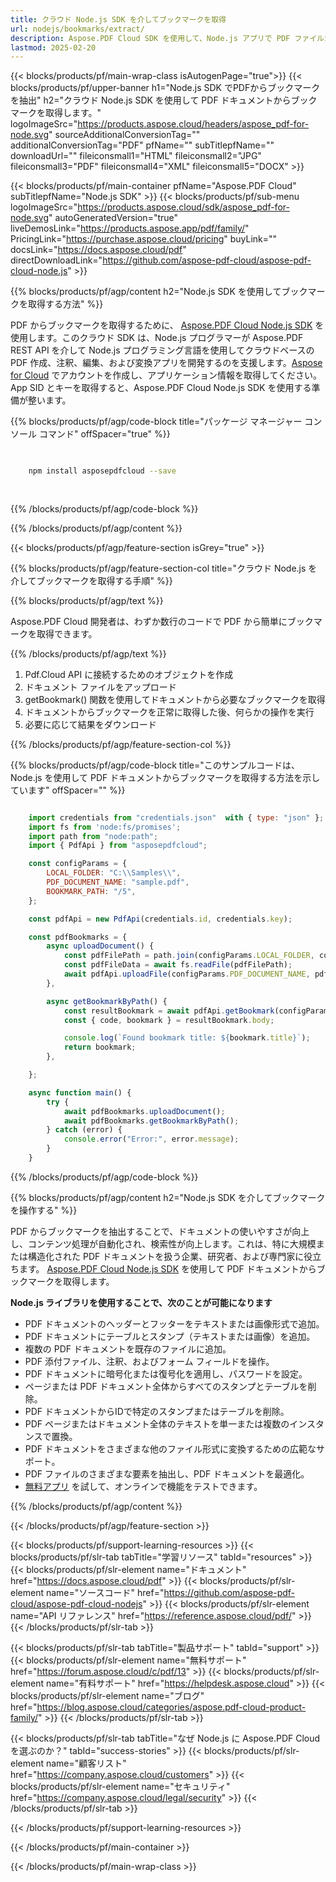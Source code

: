 ```yaml
---
title: クラウド Node.js SDK を介してブックマークを取得
url: nodejs/bookmarks/extract/
description: Aspose.PDF Cloud SDK を使用して、Node.js アプリで PDF ファイルからブックマークを取得します。
lastmod: 2025-02-20
---
```


{{< blocks/products/pf/main-wrap-class isAutogenPage="true">}}
{{< blocks/products/pf/upper-banner h1="Node.js SDK でPDFからブックマークを抽出" h2="クラウド Node.js SDK を使用して PDF ドキュメントからブックマークを取得します。" logoImageSrc="https://products.aspose.cloud/headers/aspose_pdf-for-node.svg" sourceAdditionalConversionTag="" additionalConversionTag="PDF" pfName="" subTitlepfName="" downloadUrl="" fileiconsmall1="HTML" fileiconsmall2="JPG" fileiconsmall3="PDF" fileiconsmall4="XML" fileiconsmall5="DOCX" >}}

{{< blocks/products/pf/main-container pfName="Aspose.PDF Cloud" subTitlepfName="Node.js SDK" >}}
{{< blocks/products/pf/sub-menu logoImageSrc="https://products.aspose.cloud/sdk/aspose_pdf-for-node.svg"
autoGeneratedVersion="true"
liveDemosLink="https://products.aspose.app/pdf/family/" PricingLink="https://purchase.aspose.cloud/pricing" buyLink="" docsLink="https://docs.aspose.cloud/pdf"  directDownloadLink="https://github.com/aspose-pdf-cloud/aspose-pdf-cloud-node.js" >}}

{{% blocks/products/pf/agp/content h2="Node.js SDK を使用してブックマークを取得する方法" %}}

PDF からブックマークを取得するために、
[Aspose.PDF Cloud Node.js SDK](https://products.aspose.cloud/pdf/nodejs/) を使用します。このクラウド SDK は、Node.js プログラマーが Aspose.PDF REST API を介して Node.js プログラミング言語を使用してクラウドベースの PDF 作成、注釈、編集、および変換アプリを開発するのを支援します。[Aspose for Cloud](https://dashboard.aspose.cloud/#/apps) でアカウントを作成し、アプリケーション情報を取得してください。App SID とキーを取得すると、Aspose.PDF Cloud Node.js SDK を使用する準備が整います。

{{% blocks/products/pf/agp/code-block title="パッケージ マネージャー コンソール コマンド" offSpacer="true" %}}

```bash

     
    npm install asposepdfcloud --save
     
     

```

{{% /blocks/products/pf/agp/code-block %}}

{{% /blocks/products/pf/agp/content %}}

{{< blocks/products/pf/agp/feature-section isGrey="true" >}}

{{% blocks/products/pf/agp/feature-section-col title="クラウド Node.js を介してブックマークを取得する手順" %}}

{{% blocks/products/pf/agp/text %}}

Aspose.PDF Cloud 開発者は、わずか数行のコードで PDF から簡単にブックマークを取得できます。

{{% /blocks/products/pf/agp/text %}}

1. Pdf.Cloud API に接続するためのオブジェクトを作成
1. ドキュメント ファイルをアップロード
1. getBookmark() 関数を使用してドキュメントから必要なブックマークを取得
1. ドキュメントからブックマークを正常に取得した後、何らかの操作を実行
1. 必要に応じて結果をダウンロード

{{% /blocks/products/pf/agp/feature-section-col %}}


{{% blocks/products/pf/agp/code-block title="このサンプルコードは、Node.js を使用して PDF ドキュメントからブックマークを取得する方法を示しています" offSpacer="" %}}

```js

    import credentials from "credentials.json"  with { type: "json" }; // json-file in this format: { "id": "*****", "key": "*******" }
    import fs from 'node:fs/promises';
    import path from "node:path";
    import { PdfApi } from "asposepdfcloud";

    const configParams = {
        LOCAL_FOLDER: "C:\\Samples\\",
        PDF_DOCUMENT_NAME: "sample.pdf",
        BOOKMARK_PATH: "/5",
    };

    const pdfApi = new PdfApi(credentials.id, credentials.key);

    const pdfBookmarks = {
        async uploadDocument() {
            const pdfFilePath = path.join(configParams.LOCAL_FOLDER, configParams.PDF_DOCUMENT_NAME);
            const pdfFileData = await fs.readFile(pdfFilePath);
            await pdfApi.uploadFile(configParams.PDF_DOCUMENT_NAME, pdfFileData);
        },

        async getBookmarkByPath() {
            const resultBookmark = await pdfApi.getBookmark(configParams.PDF_DOCUMENT_NAME, configParams.BOOKMARK_PATH);
            const { code, bookmark } = resultBookmark.body;

            console.log(`Found bookmark title: ${bookmark.title}`);
            return bookmark;
        },

    };

    async function main() {
        try {
            await pdfBookmarks.uploadDocument();
            await pdfBookmarks.getBookmarkByPath();
        } catch (error) {
            console.error("Error:", error.message);
        }
    }
```

{{% /blocks/products/pf/agp/code-block %}}

{{% blocks/products/pf/agp/content h2="Node.js SDK を介してブックマークを操作する" %}}

PDF からブックマークを抽出することで、ドキュメントの使いやすさが向上し、コンテンツ処理が自動化され、検索性が向上します。これは、特に大規模または構造化された PDF ドキュメントを扱う企業、研究者、および専門家に役立ちます。
[Aspose.PDF Cloud Node.js SDK](https://products.aspose.cloud/pdf/nodejs/) を使用して PDF ドキュメントからブックマークを取得します。

**Node.js ライブラリを使用することで、次のことが可能になります**

+ PDF ドキュメントのヘッダーとフッターをテキストまたは画像形式で追加。
+ PDF ドキュメントにテーブルとスタンプ（テキストまたは画像）を追加。
+ 複数の PDF ドキュメントを既存のファイルに追加。
+ PDF 添付ファイル、注釈、およびフォーム フィールドを操作。
+ PDF ドキュメントに暗号化または復号化を適用し、パスワードを設定。
+ ページまたは PDF ドキュメント全体からすべてのスタンプとテーブルを削除。
+ PDF ドキュメントからIDで特定のスタンプまたはテーブルを削除。
+ PDF ページまたはドキュメント全体のテキストを単一または複数のインスタンスで置換。
+ PDF ドキュメントをさまざまな他のファイル形式に変換するための広範なサポート。
+ PDF ファイルのさまざまな要素を抽出し、PDF ドキュメントを最適化。
+ [無料アプリ](https://products.aspose.app/pdf/family/) を試して、オンラインで機能をテストできます。

{{% /blocks/products/pf/agp/content %}}

{{< /blocks/products/pf/agp/feature-section >}}

{{< blocks/products/pf/support-learning-resources >}}
{{< blocks/products/pf/slr-tab tabTitle="学習リソース" tabId="resources" >}}
{{< blocks/products/pf/slr-element name="ドキュメント" href="https://docs.aspose.cloud/pdf" >}}
{{< blocks/products/pf/slr-element name="ソースコード" href="https://github.com/aspose-pdf-cloud/aspose-pdf-cloud-nodejs" >}}
{{< blocks/products/pf/slr-element name="API リファレンス" href="https://reference.aspose.cloud/pdf/" >}}
{{< /blocks/products/pf/slr-tab >}}

{{< blocks/products/pf/slr-tab tabTitle="製品サポート" tabId="support" >}}
{{< blocks/products/pf/slr-element name="無料サポート" href="https://forum.aspose.cloud/c/pdf/13" >}}
{{< blocks/products/pf/slr-element name="有料サポート" href="https://helpdesk.aspose.cloud" >}}
{{< blocks/products/pf/slr-element name="ブログ" href="https://blog.aspose.cloud/categories/aspose.pdf-cloud-product-family/" >}}
{{< /blocks/products/pf/slr-tab >}}

{{< blocks/products/pf/slr-tab tabTitle="なぜ Node.js に Aspose.PDF Cloud を選ぶのか？" tabId="success-stories" >}}
{{< blocks/products/pf/slr-element name="顧客リスト" href="https://company.aspose.cloud/customers" >}}
{{< blocks/products/pf/slr-element name="セキュリティ" href="https://company.aspose.cloud/legal/security" >}}
{{< /blocks/products/pf/slr-tab >}}

{{< /blocks/products/pf/support-learning-resources >}}

<!-- aboutfile Ends -->

{{< /blocks/products/pf/main-container >}}

{{< /blocks/products/pf/main-wrap-class >}}



